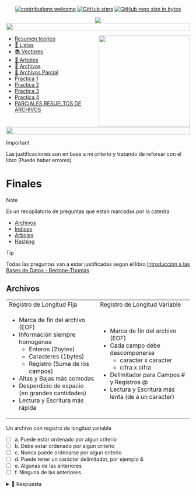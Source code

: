 <div align="center"> 

[![contributions welcome](https://img.shields.io/badge/contributions-welcome-brightgreen.svg?style=flat)](https://github.com/Fabian-Martinez-Rincon/FOD)
[![GitHub stars](https://img.shields.io/github/stars/Fabian-Martinez-Rincon/FOD)](https://github.com/Fabian-Martinez-Rincon/FOD/stargazers/)
[![GitHub repo size in bytes](https://img.shields.io/github/repo-size/Fabian-Martinez-Rincon/FOD)](https://github.com/Fabian-Martinez-Rincon/FOD)


<img src="https://readme-typing-svg.demolab.com?font=Fira+Code&size=30&duration=1700&pause=800&color=28CDF7&center=true&width=435&lines=FOD"/>
 </div>

</div>


<img src= 'https://i.gifer.com/origin/8c/8cd3f1898255c045143e1da97fbabf10_w200.gif' height="20" width="100%">

<p><img width="250" align='right' src="https://media.giphy.com/media/QxSveBdhdtLgagcKdR/giphy.gif"></p>

- [Resumen teorico](https://inakilapeyre.notion.site/inakilapeyre/Fundamentos-de-Organizaci-n-de-Datos-b2375e1e8e2c441693bb98c470261c69)
- [🧾 Listas](/Documentos/Codigos/Listas.md)
- [📚 Vectores](/Documentos/Codigos/Vectores.md)
- [🌳 Arboles](/Documentos/Codigos/Arboles.md)
- [📁 Archivos](/Documentos/Codigos/Archivos.md)
- [📁 Archivos Parcial](/Documentos/ParArchivos.md)
- [Practica 1](/Documentos/Practicas/Practica1Nueva.md)
- [Practica 2](/Documentos/Practicas/Practica2.md)
- [Practica 3](/Documentos/Practicas/Practica3.md)
- [Practica 4](/Documentos/Practicas/Practica4.md)
- [PARCIALES RESUELTOS DE ARCHIVOS](/Documentos/archivos.md)

</td></tr></table>

<img src= 'https://i.gifer.com/origin/8c/8cd3f1898255c045143e1da97fbabf10_w200.gif' height="20" width="100%">

> [!IMPORTANT]  
> Las justificaciones son en base a mi criterio y tratando de reforsar con el libro (Puede haber errores)


# Finales 

> [!NOTE]  
> Es un recopilatorio de preguntas que estan marcadas por la catedra

- [Archivos](#archivos)
- [Indices]()
- [Arboles]()
- [Hashing]()

> [!TIP]
> Todas las preguntas van a estar justificadas segun el libro [Introducción a las Bases de Datos - Bertone-Thomas](/Introducción%20a%20las%20Bases%20de%20Datos%20-%20Bertone-Thomas.pdf)

## Archivos

<table><tr><td>Registro de Longitud Fija</td><td>Registro de Longitud Variable</td></tr>

<tr><td>

- Marca de fin del archivo (EOF)
- Información siempre homogénea
    - Enteros (2bytes)
    - Caracteres (1bytes)
    - Registro (Suma de los campos)
- Altas y Bajas más comodas
- Desperdicio de espacio (en grandes cantidades)
- Lectura y Escritura más rápida

</td><td>

- Marca de fin del archivo (EOF)
- Cada campo debe descomponerse 
    - caracter x caracter
    - cifra x cifra
- Delimitador para Campos # y Registros @ 
- Lectura y Escritura más lenta (de a un caracter)

</td></tr>
</table>


Un archivo con registro de longitud variable

- [ ] a. Puede estar ordenado por algun criterio 
- [ ] b. Debe estar ordenado por algun criterio 
- [ ] c. Nunca puede ordenarse por algun criterio 
- [ ] d. Puede tener un carácter delimitador, por ejemplo & 
- [ ] e. Algunas de las anteriores 
- [ ] f. Ninguna de las anteriores 

<details><summary>👀 Respuesta</summary>

Algunas de las anteriores

> [!NOTE]  
> 


</details>

